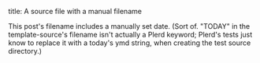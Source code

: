 title: A source file with a manual filename

This post's filename includes a manually set date. (Sort of. "TODAY" in the template-source's filename isn't actually a Plerd keyword; Plerd's tests just know to replace it with a today's ymd string, when creating the test source directory.)